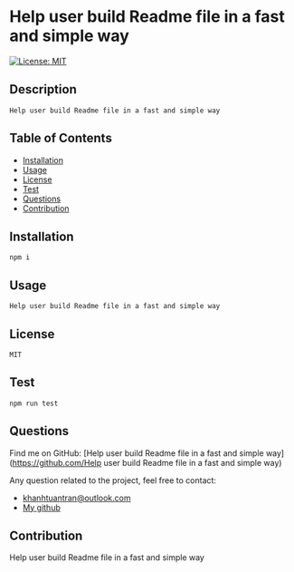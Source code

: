 
# Help user build Readme file in a fast and simple way
  [![License: MIT](https://img.shields.io/badge/License-MIT-yellow.svg)](https://opensource.org/licenses/MIT)
  
## Description
    Help user build Readme file in a fast and simple way

## Table of Contents
  * [Installation](#installation)
  * [Usage](#usage)
  * [License](#license)
  * [Test](#test)
  * [Questions](#questions)
  * [Contribution](#contribution)
 
## Installation
    npm i
    
## Usage
    Help user build Readme file in a fast and simple way
    
## License    
    MIT

## Test
    npm run test

## Questions


Find me on GitHub: [Help user build Readme file in a fast and simple way](https://github.com/Help user build Readme file in a fast and simple way)<br />

Any question related to the project, feel free to contact:<br />
  - [khanhtuantran@outlook.com](mailto:khanhtuantran@outlook.com)
  - [My github](https://github.com/Khanh-T-Tran)

## Contribution
  Help user build Readme file in a fast and simple way

